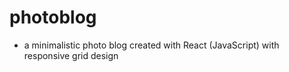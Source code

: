 # photoblog 

- a minimalistic photo blog created with React (JavaScript) with responsive grid design
